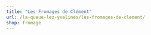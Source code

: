```yaml
---
title: "Les Fromages de Clément"
url: /la-queue-lez-yvelines/les-fromages-de-clement/
shop: fromage
---
```

